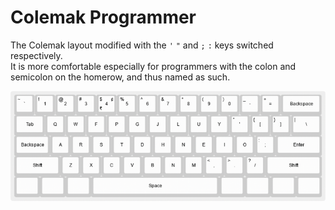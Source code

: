 # Colemak Programmer

The Colemak layout modified with the ```'``` ```"``` and ```;``` ```:``` keys switched respectively.\
It is more comfortable especially for programmers with the colon and semicolon on the homerow, and thus named as such.

![Image of The Colemak Keyboard Layout](https://raw.githubusercontent.com/pranavsetpal/colemak-programmer/main/keyboard-layout.png "The Colemak Keyboard Layout")